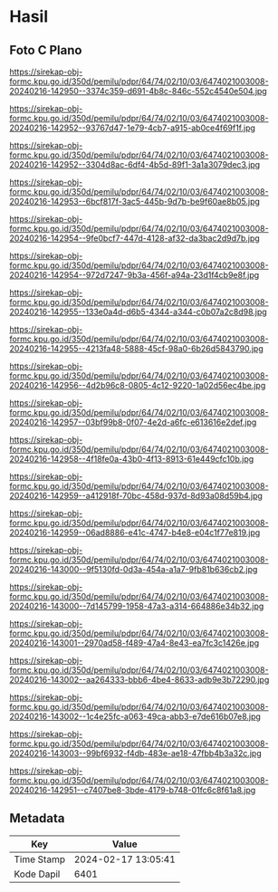 # Hasil

## Foto C Plano

https://sirekap-obj-formc.kpu.go.id/350d/pemilu/pdpr/64/74/02/10/03/6474021003008-20240216-142950--3374c359-d691-4b8c-846c-552c4540e504.jpg

https://sirekap-obj-formc.kpu.go.id/350d/pemilu/pdpr/64/74/02/10/03/6474021003008-20240216-142952--93767d47-1e79-4cb7-a915-ab0ce4f69f1f.jpg

https://sirekap-obj-formc.kpu.go.id/350d/pemilu/pdpr/64/74/02/10/03/6474021003008-20240216-142952--3304d8ac-6df4-4b5d-89f1-3a1a3079dec3.jpg

https://sirekap-obj-formc.kpu.go.id/350d/pemilu/pdpr/64/74/02/10/03/6474021003008-20240216-142953--6bcf817f-3ac5-445b-9d7b-be9f60ae8b05.jpg

https://sirekap-obj-formc.kpu.go.id/350d/pemilu/pdpr/64/74/02/10/03/6474021003008-20240216-142954--9fe0bcf7-447d-4128-af32-da3bac2d9d7b.jpg

https://sirekap-obj-formc.kpu.go.id/350d/pemilu/pdpr/64/74/02/10/03/6474021003008-20240216-142954--972d7247-9b3a-456f-a94a-23d1f4cb9e8f.jpg

https://sirekap-obj-formc.kpu.go.id/350d/pemilu/pdpr/64/74/02/10/03/6474021003008-20240216-142955--133e0a4d-d6b5-4344-a344-c0b07a2c8d98.jpg

https://sirekap-obj-formc.kpu.go.id/350d/pemilu/pdpr/64/74/02/10/03/6474021003008-20240216-142955--4213fa48-5888-45cf-98a0-6b26d5843790.jpg

https://sirekap-obj-formc.kpu.go.id/350d/pemilu/pdpr/64/74/02/10/03/6474021003008-20240216-142956--4d2b96c8-0805-4c12-9220-1a02d56ec4be.jpg

https://sirekap-obj-formc.kpu.go.id/350d/pemilu/pdpr/64/74/02/10/03/6474021003008-20240216-142957--03bf99b8-0f07-4e2d-a6fc-e613616e2def.jpg

https://sirekap-obj-formc.kpu.go.id/350d/pemilu/pdpr/64/74/02/10/03/6474021003008-20240216-142958--4f18fe0a-43b0-4f13-8913-61e449cfc10b.jpg

https://sirekap-obj-formc.kpu.go.id/350d/pemilu/pdpr/64/74/02/10/03/6474021003008-20240216-142959--a412918f-70bc-458d-937d-8d93a08d59b4.jpg

https://sirekap-obj-formc.kpu.go.id/350d/pemilu/pdpr/64/74/02/10/03/6474021003008-20240216-142959--06ad8886-e41c-4747-b4e8-e04c1f77e819.jpg

https://sirekap-obj-formc.kpu.go.id/350d/pemilu/pdpr/64/74/02/10/03/6474021003008-20240216-143000--9f5130fd-0d3a-454a-a1a7-9fb81b636cb2.jpg

https://sirekap-obj-formc.kpu.go.id/350d/pemilu/pdpr/64/74/02/10/03/6474021003008-20240216-143000--7d145799-1958-47a3-a314-664886e34b32.jpg

https://sirekap-obj-formc.kpu.go.id/350d/pemilu/pdpr/64/74/02/10/03/6474021003008-20240216-143001--2970ad58-f489-47a4-8e43-ea7fc3c1426e.jpg

https://sirekap-obj-formc.kpu.go.id/350d/pemilu/pdpr/64/74/02/10/03/6474021003008-20240216-143002--aa264333-bbb6-4be4-8633-adb9e3b72290.jpg

https://sirekap-obj-formc.kpu.go.id/350d/pemilu/pdpr/64/74/02/10/03/6474021003008-20240216-143002--1c4e25fc-a063-49ca-abb3-e7de616b07e8.jpg

https://sirekap-obj-formc.kpu.go.id/350d/pemilu/pdpr/64/74/02/10/03/6474021003008-20240216-143003--99bf6932-f4db-483e-ae18-47fbb4b3a32c.jpg

https://sirekap-obj-formc.kpu.go.id/350d/pemilu/pdpr/64/74/02/10/03/6474021003008-20240216-142951--c7407be8-3bde-4179-b748-01fc6c8f61a8.jpg


## Metadata

| Key        | Value               |
| ---------- | ------------------- |
| Time Stamp | 2024-02-17 13:05:41 |
| Kode Dapil | 6401                |



